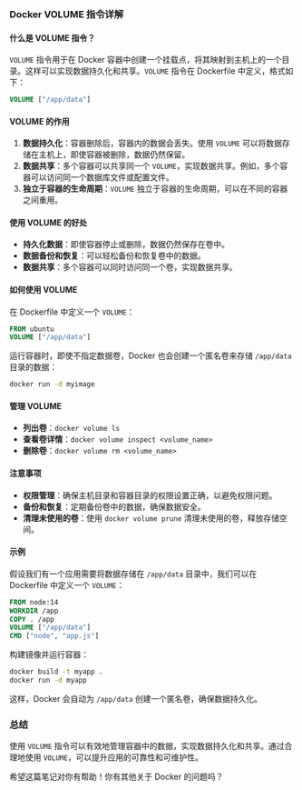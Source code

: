 ### Docker VOLUME 指令详解

#### 什么是 VOLUME 指令？

`VOLUME` 指令用于在 Docker 容器中创建一个挂载点，将其映射到主机上的一个目录。这样可以实现数据持久化和共享。`VOLUME` 指令在 Dockerfile 中定义，格式如下：

```Dockerfile
VOLUME ["/app/data"]
```

#### VOLUME 的作用

1. **数据持久化**：容器删除后，容器内的数据会丢失。使用 `VOLUME` 可以将数据存储在主机上，即使容器被删除，数据仍然保留。
2. **数据共享**：多个容器可以共享同一个 `VOLUME`，实现数据共享。例如，多个容器可以访问同一个数据库文件或配置文件。
3. **独立于容器的生命周期**：`VOLUME` 独立于容器的生命周期，可以在不同的容器之间重用。

#### 使用 VOLUME 的好处

- **持久化数据**：即使容器停止或删除，数据仍然保存在卷中。
- **数据备份和恢复**：可以轻松备份和恢复卷中的数据。
- **数据共享**：多个容器可以同时访问同一个卷，实现数据共享。

#### 如何使用 VOLUME

在 Dockerfile 中定义一个 `VOLUME`：

```Dockerfile
FROM ubuntu
VOLUME ["/app/data"]
```

运行容器时，即使不指定数据卷，Docker 也会创建一个匿名卷来存储 `/app/data` 目录的数据：

```sh
docker run -d myimage
```

#### 管理 VOLUME

- **列出卷**：`docker volume ls`
- **查看卷详情**：`docker volume inspect <volume_name>`
- **删除卷**：`docker volume rm <volume_name>`

#### 注意事项

- **权限管理**：确保主机目录和容器目录的权限设置正确，以避免权限问题。
- **备份和恢复**：定期备份卷中的数据，确保数据安全。
- **清理未使用的卷**：使用 `docker volume prune` 清理未使用的卷，释放存储空间。

#### 示例

假设我们有一个应用需要将数据存储在 `/app/data` 目录中，我们可以在 Dockerfile 中定义一个 `VOLUME`：

```Dockerfile
FROM node:14
WORKDIR /app
COPY . /app
VOLUME ["/app/data"]
CMD ["node", "app.js"]
```

构建镜像并运行容器：

```sh
docker build -t myapp .
docker run -d myapp
```

这样，Docker 会自动为 `/app/data` 创建一个匿名卷，确保数据持久化。

### 总结

使用 `VOLUME` 指令可以有效地管理容器中的数据，实现数据持久化和共享。通过合理地使用 `VOLUME`，可以提升应用的可靠性和可维护性。

希望这篇笔记对你有帮助！你有其他关于 Docker 的问题吗？